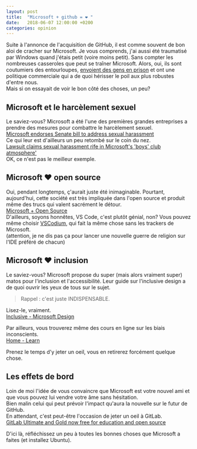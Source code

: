 ```yaml
---
layout: post
title:  "Microsoft + github = ❤ "
date:   2018-06-07 12:00:00 +0200
categories: opinion
---
```


Suite à l'annonce de l'acquisition de GitHub, il est comme souvent de bon aloi de cracher sur Microsoft. Je vous comprends, j'ai aussi été traumatisé par Windows quand j'étais petit (voire moins petit). Sans compter les nombreuses casseroles que peut se traîner Microsoft. Alors, oui, ils sont coutumiers des entourloupes, [envoient des gens en prison](https://www.youtube.com/watch?v=FaoJErxYLtM) et ont une politique commerciale qui a de quoi hérisser le poil aux plus robustes d'entre nous.   
Mais si on essayait de voir le bon côté des choses, un peu?   

## Microsoft et le harcèlement sexuel
Le saviez-vous? Microsoft a été l'une des premières grandes entreprises a prendre des mesures pour combattre le harcèlement sexuel.    
[Microsoft endorses Senate bill to address sexual harassment](https://medium.com/r/?url=https%3A%2F%2Fblogs.microsoft.com%2Fon-the-issues%2F2017%2F12%2F19%2Fmicrosoft-endorses-senate-bill-address-sexual-harassment%2F)   
Ce qui leur est d'ailleurs un peu retombé sur le coin du nez.   
[Lawsuit claims sexual harassment rife in Microsoft's 'boys' club atmosphere'](https://medium.com/r/?url=https%3A%2F%2Fwww.theguardian.com%2Ftechnology%2F2018%2Fmar%2F13%2Fmicrosoft-sexual-harassment-lawsuit-lacklustre-response)    
OK, ce n'est pas le meilleur exemple.

## Microsoft ❤ open source
Oui, pendant longtemps, ç'aurait juste été inimaginable. Pourtant, aujourd'hui, cette société est très impliquée dans l'open source et produit même des trucs qui valent sacrément le détour.   
[Microsoft + Open Source](https://medium.com/r/?url=https%3A%2F%2Fopen.microsoft.com%2F)  
D'ailleurs, soyons honnêtes, VS Code, c'est plutôt génial, non? Vous pouvez même choisir [VSCodium](https://vscodium.com/), qui fait la même chose sans les trackers de Microsoft.   
(attention, je ne dis pas ça pour lancer une nouvelle guerre de religion sur l'IDE préféré de chacun)  

## Microsoft ❤ inclusion
Le saviez-vous? Microsoft propose du super (mais alors vraiment super) matos pour l'inclusion et l'accessibilité.
Leur guide sur l'inclusive design a de quoi ouvrir les yeux de tous sur le sujet.  
> Rappel : c'est juste INDISPENSABLE.   

Lisez-le, vraiment.   
[Inclusive - Microsoft Design](https://medium.com/r/?url=https%3A%2F%2Fwww.microsoft.com%2Fen-us%2Fdesign%2Finclusive)

Par ailleurs, vous trouverez même des cours en ligne sur les biais inconscients.   
[Home - Learn](https://medium.com/r/?url=https%3A%2F%2Fwww.mslearning.microsoft.com%2Fcourse%2F72169%2Flaunch)   

Prenez le temps d'y jeter un oeil, vous en retirerez forcément quelque chose.   

## Les effets de bord
Loin de moi l'idée de vous convaincre que Microsoft est votre nouvel ami et que vous pouvez lui vendre votre âme sans hésitation.   
Bien malin celui qui peut prévoir l'impact qu'aura la nouvelle sur le futur de GitHub.   
En attendant, c'est peut-être l'occasion de jeter un oeil à GitLab.    
[GitLab Ultimate and Gold now free for education and open source](https://medium.com/r/?url=https%3A%2F%2Fabout.gitlab.com%2F2018%2F06%2F05%2Fgitlab-ultimate-and-gold-free-for-education-and-open-source%2F)   

D'ici là, réfléchissez un peu à toutes les bonnes choses que Microsoft a faites (et installez Ubuntu).